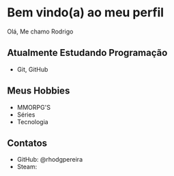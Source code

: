 # Bem vindo(a) ao meu perfil

Olá, Me chamo Rodrigo

## Atualmente Estudando Programação
- Git, GitHub

## Meus Hobbies

- MMORPG'S
- Séries
- Tecnologia


## Contatos
 
- GitHub: @rhodgpereira
- Steam:
